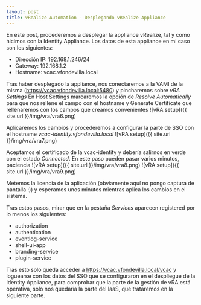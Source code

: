 ```yaml
---
layout: post
title: vRealize Automation - Desplegando vRealize Appliance
---
```


En este post, procederemos a desplegar la appliance vRealize, tal y como hicimos con la Identity Appliance. Los datos de esta appliance en mi caso son los siguientes:

* Dirección IP: 192.168.1.246/24
* Gateway: 192.168.1.2
* Hostname: vcac.vfondevilla.local

Tras haber desplegado la appliance, nos conectaremos a la VAMI de la misma (https://vcac.vfondevilla.local:5480) y pincharemos sobre *vRA Settings*
En Host Settings marcaremos la opción de *Resolve Automatically* para que nos rellene el campo con el hostname y Generate Certificate que rellenaremos con los campos que creamos convenientes
![vRA setup]({{ site.url }}/img/vra/vra6.png)

Aplicaremos los cambios y procederemos a configurar la parte de SSO con el hostname *vcac-identity.vfondevilla.local*
![vRA setup]({{ site.url }}/img/vra/vra7.png)

Aceptamos el certificado de la vcac-identity y debería salirnos en verde con el estado *Connected*. En este paso pueden pasar varios minutos, paciencia
![vRA setup]({{ site.url }}/img/vra/vra8.png)
![vRA setup]({{ site.url }}/img/vra/vra9.png)

Metemos la licencia de la aplicación (obviamente aquí no pongo captura de pantalla :)) y esperamos unos minutos mientras aplica los cambios en el sistema.


Tras estos pasos, mirar que en la pestaña *Services* aparecen registered por lo menos los siguientes:

* authorization
* authentication
* eventlog-service
* shell-ui-app
* branding-service
* plugin-service

Tras esto solo queda acceder a https://vcac.vfondevilla.local/vcac y loguearse con los datos del SSO que se configuraron en el despliegue de la Identity Appliance, para comprobar que la parte de la gestión de vRA está operativa, solo nos quedaría la parte del IaaS, que trataremos en la siguiente parte.
